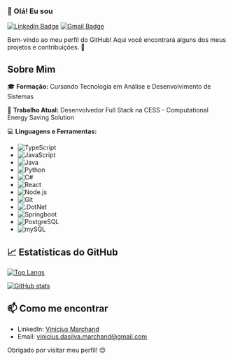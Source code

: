 ### 👋 Olá! Eu sou

[![Linkedin Badge](https://img.shields.io/badge/-ViniciusMarchand-blue?style=flat-square&logo=Linkedin&logoColor=white&link=https://www.linkedin.com/in/ViniciusMarchand/)](https://www.linkedin.com/in/vinicius-marchand-31aa7824b/)
[![Gmail Badge](https://img.shields.io/badge/-vinicius.dasilva.marchand@gmail.com-c14438?style=flat-square&logo=Gmail&logoColor=white&link=mailto:vinicius.dasilva.marchand@gmail.com)](mailto:vinicius.dasilva.marchand@gmail.com@gmail.com)

Bem-vindo ao meu perfil do GitHub! Aqui você encontrará alguns dos meus projetos e contribuições. 🚀

## Sobre Mim

🎓 **Formação:** Cursando Tecnologia em Análise e Desenvolvimento de Sistemas

💼 **Trabalho Atual:** Desenvolvedor Full Stack na CESS - Computational Energy Saving Solution

💻 **Linguagens e Ferramentas:**
- ![TypeScript](https://img.shields.io/badge/-TypeScipt-333333?style=flat&logo=typescript)
- ![JavaScript](https://img.shields.io/badge/-JavaScript-333333?style=flat&logo=javascript)
- ![Java](https://img.shields.io/badge/Java-%3333333.svg??style=for-the-badge&logo=openjdk&logoColor=white)
- ![Python](https://img.shields.io/badge/-Python-333333?style=flat&logo=python)
- ![C#](https://img.shields.io/badge/-Csharp-333333?style=flat&logo=csharp)
- ![React](https://img.shields.io/badge/-React-333333?style=flat&logo=react)
- ![Node.js](https://img.shields.io/badge/-Node.js-333333?style=flat&logo=node.js)
- ![Git](https://img.shields.io/badge/-Git-333333?style=flat&logo=git)
- ![.DotNet](https://img.shields.io/badge/-DotNet-333333?style=flat&logo=.net)
- ![Springboot](https://img.shields.io/badge/-Springboot-333333?style=flat&logo=springboot)
- ![PostgreSQL](https://img.shields.io/badge/-postgreSQL-333333?style=flat&logo=postgresql)
- ![mySQL](https://img.shields.io/badge/-mySQL-333333?style=flat&logo=mySQL)

## 📈 Estatísticas do GitHub

[![Top Langs](https://github-readme-stats.vercel.app/api/top-langs/?username=ViniciusMarchand&layout=compact&theme=dark)](https://github.com/viniciusmarchand)

[![GitHub stats](https://github-readme-stats.vercel.app/api?username=ViniciusMarchand&show_icons=true&theme=dark)](https://github.com/viniciusmarchand)

<!-- ## 🚀 Projetos em Destaque

- [**Projeto 1**](https://github.com/seu-nome/projeto-1): Descrição breve do projeto.
- [**Projeto 2**](https://github.com/seu-nome/projeto-2): Descrição breve do projeto.
- [**Projeto 3**](https://github.com/seu-nome/projeto-3): Descrição breve do projeto. -->

## 📫 Como me encontrar

- LinkedIn: [Vinicius Marchand](https://www.linkedin.com/in/vinicius-marchand-31aa7824b/)
- Email: [vinicius.dasilva.marchand@gmail.com](mailto:vinicius.dasilva.marchand@gmail.com)

Obrigado por visitar meu perfil! 😊
